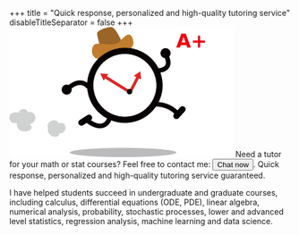 +++
title = "Quick response, personalized and high-quality tutoring service"
disableTitleSeparator = false
+++
![running clock](./clock.png)
Need a tutor for your math or stat courses? Feel free to contact me: <button class="button" onclick="myFunction()">Chat now</button>. Quick response, personalized and high-quality tutoring service guaranteed. 

I have helped students succeed in undergraduate and graduate courses, including calculus, differential equations (ODE, PDE), linear algebra, numerical analysis, probability, stochastic processes, lower and advanced level statistics, regression analysis, machine learning and data science.
